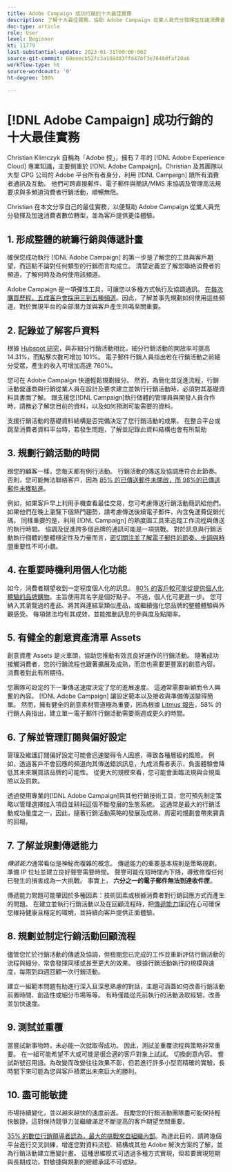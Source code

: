 ```yaml
---
title: Adobe Campaign 成功行銷的十大最佳實務
description: 了解十大最佳實務，協助 Adobe Campaign 從業人員充分發揮並加速消費者數位轉型，並向客戶提供更佳體驗。
doc-type: article
role: User
level: Beginner
kt: 11779
last-substantial-update: 2023-01-31T00:00:00Z
source-git-commit: 08eeecb52fc3a108d83ffd47bf3e7648dfaf20a6
workflow-type: ht
source-wordcount: '0'
ht-degree: 100%

---
```



# [!DNL Adobe Campaign] 成功行銷的十大最佳實務

Christian Klimczyk 自稱為「Adobe 控」，擁有 7 年的 [!DNL Adobe Experience Cloud] 專業知識，主要側重於 [!DNL Adobe Campaign]。Christian 及其團隊以大型 CPG 公司的 Adobe 平台所有者身分，利用 [!DNL Campaign] 跟所有消費者通訊及互動。 他們可跨直接郵件、電子郵件與簡訊/MMS 來協調及管理高法規要求與多頻道消費者行銷活動，順暢無阻。

Christian 在本文分享自己的最佳實務，以便幫助 Adobe Campaign 從業人員充分發揮及加速消費者數位轉型，並為客戶提供更佳體驗。


## 1. 形成整體的統籌行銷與傳遞計畫

確保您成功執行 [!DNL Adobe Campaign] 的第一步是了解您的工具與客戶期望，而這點不論對任何類型的行銷而言均成立。 清楚定義並了解您聯絡消費者的頻道，了解何時及為何使用該頻道。

Adobe Campaign 是一項彈性工具，可讓您以多種方式執行及協調通訊。 [在每次購買歷程，五成客戶會採用三到五種頻道](https://www.mckinsey.com/capabilities/operations/our-insights/redefine-the-omnichannel-approach-focus-on-what-truly-matters)。因此，了解並事先規劃如何使用這些頻道，對於實現平台的全部潛力並與客戶產生共鳴至關重要。

## 2. 記錄並了解客戶資料

根據 [Hubspot 研究](https://www.linkedin.com/pulse/customer-segmentation-effective-b2b-business-industry-sabreen)，與非細分行銷活動相比，細分行銷活動的開放率可提高14.31%，而點擊次數可增加 101%。 電子郵件行銷人員指出若在行銷活動之前細分受眾，產生的收入可增加高達 760%。

您可在 Adobe Campaign 快速輕鬆規劃細分。 然而，為簡化並促進流程，行銷活動營運商與行銷從業人員在設計及要求建立並執行行銷活動時，必須對其基礎資料具書面了解。 跟支援您[!DNL Campaign]執行個體的管理員與開發人員合作時，請務必了解您目前的資料，以及如何預測可能需要的資料。

支援行銷活動的基礎資料結構是否完備決定了您行銷活動的成果。 在整合平台或跳至消費者資料平台時，若發生問題，了解並記錄此資料結構也會有所幫助

## 3. 規劃行銷活動的時間

跟您的顧客一樣，您每天都有例行活動。 行銷活動的傳送及協調應符合此節奏。 否則，您可能無法聯絡客戶，因為 [85% 的已傳送郵件未開啟，而 98%的已傳送郵件未獲點進](https://www.validity.com/resource-center/state-of-email-2021/)。

例如，如果客戶早上利用手機查看最佳交易，您可考慮傳送行銷活動簡訊給他們。 如果他們在晚上瀏覽下個熱門趨勢，請考慮傳送後續電子郵件，內含免運費促銷代碼。 同樣重要的是，利用 [!DNL Campaign] 的熱度圖工具來追蹤工作流程與傳送的執行時間。 協調及促進跨多個品牌的通訊可能是一項挑戰。 對於訊息與行銷活動執行個體的整體穩定性及力量而言，[密切關注並了解電子郵件的節奏、步調與時間](https://experienceleaguecommunities.adobe.com/t5/adobe-campaign-classic-blogs/predictive-send-time-optimization-with-adobe-campaign/ba-p/561554)重要性不可小覷。

## 4. 在重要時機利用個人化功能

如今，消費者期望收到一定程度個人化的訊息。 [80% 的客戶較可能從提供個人化體驗的品牌購物](https://us.epsilon.com/power-of-me)。主旨使用其名字是個好點子。 不過，個人化可更進一步。 您可納入其瀏覽過的產品、將其與連結至類似產品，或繼續強化您品牌的整體體驗與外觀感受。 每項做法均有其成效，並能推動訊息的參與度及點開率。

## 5. 有健全的創意資產清單 Assets

創意資產 Assets 是火車頭，協助您推動有效且良好運作的行銷活動。 隨著成功接觸消費者，您的行銷流程也跟著擴展及成熟，而您也需要更豐富的創意內容。 消費者對此有所期待。

您團隊可設定的下一筆傳送速度決定了您的進展速度。 這通常需要新穎而令人興奮的內容。 [!DNL Adobe Campaign] 讓設定範本以及接收與準備傳送變得簡單。 然而，擁有健全的創意素材管道極為重要，因為根據 [Litmus 報告](https://www.litmus.com/resources/state-of-email/)，58% 的行銷人員指出，建立單一電子郵件行銷活動需要兩週或更久的時間。

## 6. 了解並管理訂閱與偏好設定

管理及維護訂閱偏好設定可能會迅速變得令人困惑，導致各種層級的風險。 例如，透過客戶不會回應的頻道向其傳送錯誤訊息，九成消費者表示，負面體驗會降低其未來購買該品牌的可能性。 從更大的規模來看，您可能會面臨法規與合規風險以及罰款。

透過使用專業的[!DNL Adobe Campaign]與其他行銷技術工具，您可預先制定策略以管理選擇加入項目並耕耘這個不斷發展的生態系統。 這通常是最大的行銷活動成功量度之一，因此，隨著行銷活動策略的發展及成熟，周密的規劃會帶來寶貴的回報。

## 7. 了解並規劃傳遞能力

_傳遞能力_&#x200B;通常看似是神秘而複雜的概念。 傳遞能力的重要基本規則是策略規劃。 準備 IP 位址並建立良好聲譽需要時間。 聲譽可能在短時間內下降，導致修復任何已發生的損害成為一大挑戰。 事實上， **六分之一的電子郵件無法到達收件匣**。

傳遞能力問題可能肇因於多種因素：技術因素或根據消費者對行銷回應方式而產生的問題。 在建立並執行行銷活動以及在回顧流程時，把[傳遞能力](https://business.adobe.com/tw/products/campaign/email-deliverability.html)謹記在心可確保您維持健康且穩定的環境，並持續向客戶提供正面體驗。

## 8. 規劃並制定行銷活動回顧流程

儘管您忙於行銷活動的傳遞及協調，但檢閱您已完成的工作並重新評估行銷活動的流程與細分，常會發揮同樣或甚至更大的效果。 根據行銷活動執行的規模與速度，每兩到四週回顧一次行銷活動。

建立一組範本問題有助進行深入且深思熟慮的對話，主題可涵蓋如何改善行銷活動前置時間、創造性或細分市場等等。 有時僅能從先前執行的活動汲取經驗，改善並加快速度。

## 9. 測試並重覆

當嘗試新事物時，未必能一次就取得成功。 因此，測試並重覆流程與策略非常重要。 在一組可能希望不大或可能是很合適的客戶對象上試試。 切換創意內容。 嘗試新號召用語。為改變而改變往往效果不彰，但若進行許多小型而精確的實驗，長時間下來可能為您與客戶積累出未來巨大的勝利。

## 10. 盡可能敏捷

市場持續變化，並以越來越快的速度前進。 鼓勵您的行銷活動團隊盡可能保持輕快敏捷，這對保持競爭力並繼續滿足不斷提高的客戶期望至關重要。

[35% 的數位行銷領導者認為，最大的挑戰來自組織內部](https://www.gartner.com/en/newsroom/press-releases/gartner-says-35--of-digital-marketing-leaders-believe-the-bigges)。為達此目的，請跨幾個平台進行交叉訓練，增進您對資料流程、結構或其他 Adobe 解決方案的了解，並為行銷活動建立應變計畫。 這種思維模式可透過多種方式實現，但若要實現短期與長期成功，對敏捷與規劃的總體承諾不可或缺。
